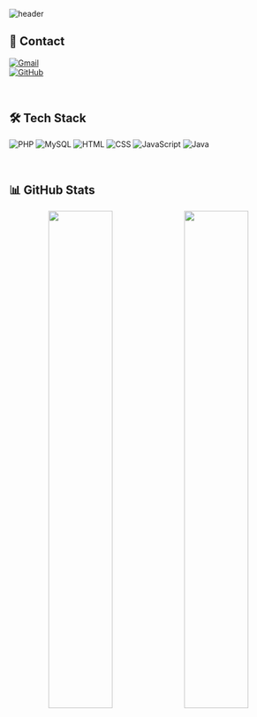 ![header](https://capsule-render.vercel.app/api?type=waving&color=1e90ff&height=220&section=header&text=Hyeung%20Jun%20!&fontSize=60&animation=fadeIn&fontAlignY=48&descSize=70&fontColor=fefefe&descAlign=80)
<br/>

<h2>💌 Contact</h2>

[![Gmail](https://img.shields.io/badge/Gmail-EA4335?style=flat&logo=gmail&logoColor=white)](mailto:azaz2661@daum.net)  
[![GitHub](https://img.shields.io/badge/GitHub-181717?style=flat&logo=github&logoColor=white)](https://github.com/Hlxecz)

<br/>

<h2>🛠 Tech Stack</h2>

![PHP](https://img.shields.io/badge/PHP-777BB4?style=flat&logo=php&logoColor=white)
![MySQL](https://img.shields.io/badge/MySQL-4479A1?style=flat&logo=mysql&logoColor=white)
![HTML](https://img.shields.io/badge/HTML5-E34F26?style=flat&logo=html5&logoColor=white)
![CSS](https://img.shields.io/badge/CSS3-1572B6?style=flat&logo=css3&logoColor=white)
![JavaScript](https://img.shields.io/badge/JavaScript-F7DF1E?style=flat&logo=javascript&logoColor=black)
![Java](https://img.shields.io/badge/Java-007396?style=flat&logo=java&logoColor=white)

<br/>

<h2>📊 GitHub Stats</h2>

<div align="center">
  <img src="https://github-readme-stats.vercel.app/api?username=Hlxecz&show_icons=true&theme=tokyonight" width="48%" />
  <img src="https://github-readme-stats.vercel.app/api/top-langs/?username=Hlxecz&layout=compact&theme=tokyonight" width="48%" />
</div>
